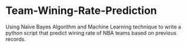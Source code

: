 # Team-Wining-Rate-Prediction
 Using Naïve Bayes Algorithm and Machine Learning technique to write a python script that predict wining rate of NBA teams based on previous records.
